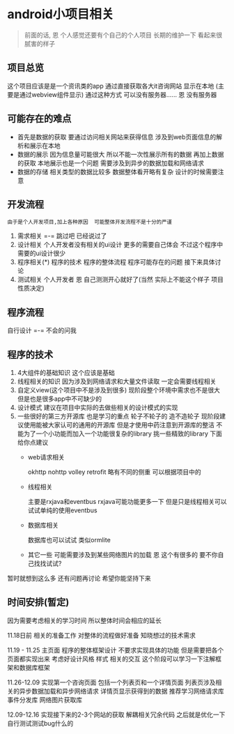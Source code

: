 # android小项目相关
>前面的话, 恩  个人感觉还要有个自己的个人项目 长期的维护一下  看起来很腻害的样子

## 项目总览
这个项目应该是是一个资讯类的app 通过直接获取各大it咨询网站 显示在本地 (主要是通过webview组件显示) 通过这种方式 可以没有服务器......  恩 没有服务器

## 可能存在的难点
* 首先是数据的获取 要通过访问相关网站来获得信息  涉及到web页面信息的解析和展示在本地
* 数据的展示  因为信息量可能很大 所以不能一次性展示所有的数据 再加上数据的获取 本地展示也是一个问题 需要涉及到异步的数据加载和网络请求
* 数据的存储  相关类型的数据比较多 数据整体看开略有复杂  设计的时候需要注意







## 开发流程
```由于是个人开发项目,加上各种原因  可能整体开发流程不是十分的严谨 ```

1. 需求相关 =-= 跳过吧  已经说过了  
2. 设计相关  个人开发者没有相关的ui设计 更多的需要自己体会  不过这个程序中需要的ui设计很少
3. 程序相关(*)	程序的技术 程序的整体流程 程序可能存在的问题   接下来具体讨论 
4. 测试相关	个人开发者 恩 自己测测开心就好了(当然 实际上不能这个样子 项目性质决定)





## 程序流程
自行设计 =-=    不会的问我

## 程序的技术
1. 4大组件的基础知识 这个应该是基础
2. 线程相关的知识 因为涉及到网络请求和大量文件读取 一定会需要线程相关
3. 自定义view(这个项目中不是涉及到很多) 现阶段整个环境中需求也不是很大  但是也是很多app中不可缺少的
4. 设计模式 建议在项目中实际的去做些相关的设计模式的实现
5. 一些很好的第三方开源库 也是学习的重点 轮子不轮子的  造不造轮子  现阶段建议使用能被大家认可的通用的开源库 但是才使用中药注意到开源库的整洁  不能为了一个小功能而加入一个功能很复杂的library 挑一些精致的library 下面给你点建议
	* web请求相关
	
		okhttp nohttp volley retrofit 略有不同的侧重 可以根据项目中的
		
	* 线程相关
	
		主要是rxjava和eventbus  rxjava可能功能更多一下  但是只是线程相关可以试试单纯的使用eventbus
		
	* 数据库相关
	
		数据库也可以试试  类似ormlite 
	* 其它一些 可能需要涉及到某些网络图片的加载
		恩 这个有很多的  要不你自己找找试试?
		
		
暂时就想到这么多  还有问题再讨论  希望你能坚持下来
## 时间安排(暂定)
因为需要考虑相关的学习时间  所以整体时间会相应的延长

11.18日前  相关的准备工作  对整体的流程做好准备 知晓想过的技术需求

11.19 - 11.25 主页面 程序的整体框架设计  不要求实现具体的功能 但是需要把各个页面都实现出来 考虑好设计风格 样式 相关的交互 这个阶段可以学习一下注解框架和数据库框架

11.26-12.09 实现第一个咨询页面 包括一个列表页和一个详情页面 列表页涉及相关的异步数据加载和异步网络请求  详情页显示获得到的数据  推荐学习网络请求库 事件分发库 网络图片获取库

12.09-12.16 实现接下来的2-3个网站的获取 解耦相关冗余代码
之后就是优化一下  自行测试测试bug什么的